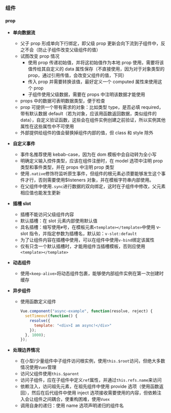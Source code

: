 
### 组件

#### prop

- **单向数据流**
  - 父子 prop 形成单向下行绑定，即父级 prop 更新会向下流到子组件中，反之不会（防止子组件改变父级组件的值）
  - 试图改变 prop 情况
    - 使用 prop 传递初始值，并将这初始值作为本地 prop 使用，需要将该值传给其自定义的 data 属性保存（不直接使用，因为对于对象类型的 prop，通过引用传值，会改变父组件的值，下同）
    - 传入 prop 并需要转换该值，最好定义一个 computed 属性来使用这个 prop
    - 子组件使用父级数据，需要在 props 中注明该数据才能使用
  - props 中的数据可表明数据类型，便于检查
  - prop 可提供一个带有需求的对象：比如类型 type，是否必填 required，带有默认数据 default（若为对象，应该用函数返回数据，类似组件的 data），自定义验证函数，这些会在组件实例创建之前验证，所以实例其他属性在这些属性中不可使用
  - 外部提供给组件的值会替换掉组件内部的值，但 class 和 style 除外
- **自定义事件**
  - 事件名推荐使用 kebab-case，因为在 dom 模板中会自动转为全小写
  - 明确定义输入控件类型，应该在组件注册时，在 model 选项中注明 prop 类型和事件类型，并在 props 中注明 prop 类型
  - 使用`.native`修饰符监听原生事件，但组件的根元素必须要能够发生这个事件才行，否则需要使用\$listeners 对象，并在模板字符串内部使用。
  - 在父组件中使用`.sync`进行数据的双向绑定，这时在子组件中修改，父元素相应值也能发生更新
- **插槽 slot**
  - 插槽不能访问父级组件内容
  - 默认插槽：在 slot 元素内部使用默认值
  - 具名插槽：缩写使用`#`号，在模板元素`<template></template>`中使用 v-slot 指令，并指定参数为插槽名，默认如：`v-slot:default`
  - 为了让组件内容在插槽中使用，可以在组件中使用`v-bind`绑定该属性
  - 仅有只含一个默认插槽时，才能用组件当插槽模板，否则应使用`<template></template>`
- **动态组件**
  - 使用`<keep-alive>`将动态组件包裹，能够使内部组件实例在第一次创建时缓存
- **异步组件**
  - 使用函数定义组件

    ```javascript
    Vue.component("async-example", function(resolve, reject) {
      setTimeout(function() {
        resolve({
          template: "<div>I am async!</div>"
        });
      }, 1000);
    });
    ```

- **处理边界情况**
  - 在小型/少量组件中子组件访问根实例，使用`this.$root`访问，但绝大多数情况使用`Vuex`管理
  - 访问父组件使用`this.$parent`
  - 访问子组件，应在子组件中定义`ref`属性，并通过`this.refs.name`来访问
  - 依赖注入，访问祖先元素，在祖先组件中使用 provide 选项（使用函数返回），然后在后代组件中使用 inject 选项接收需要使用的内容，但依赖注入会让组件之间耦合，使重构困难，使用`Vuex`
  - 调用自身的递归：使用 name 选项声明递归的组件名
